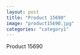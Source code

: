 ```yaml
---
layout: post
title: "Product 15690"
image: "product15690.jpg"
categories: "category1"
---
```

Product 15690
